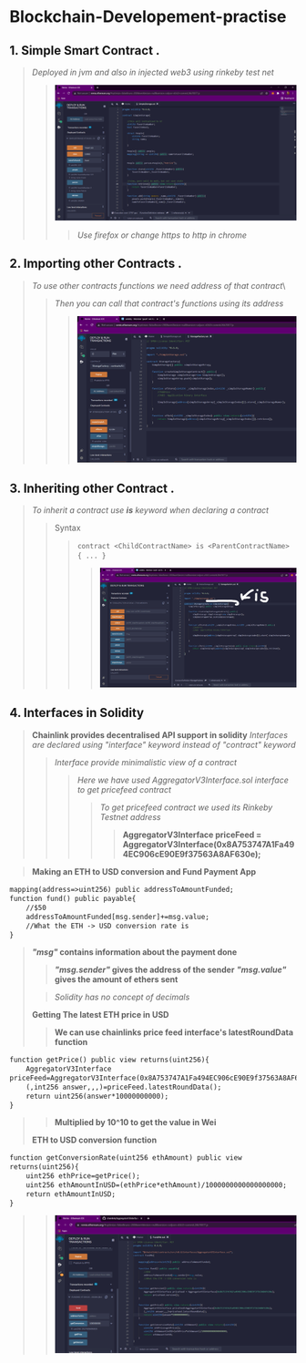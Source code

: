 # Blockchain-Developement-practise

## 1. Simple Smart Contract .
> *Deployed in jvm and also in injected web3 using rinkeby test net*
>> ![alt text](simpleSmartContract.png)
>>> *Use firefox or change https to http in chrome*

## 2. Importing other Contracts .
> *To use other contracts functions we need address of that contract*\
>> *Then you can call that contract's functions using its address*
>>> ![alt text](ImportingOtherContracts.png)

## 3. Inheriting other Contract .
> *To inherit a contract use **is** keyword when declaring a contract*
>> Syntax
>>> `contract <ChildContractName> is <ParentContractName> { ... }`
>>>> ![alt text](Inheritance.png)

## 4. Interfaces in Solidity
>**Chainlink provides decentralised API support in solidity**
> *Interfaces are declared using "interface" keyword instead of "contract" keyword*
>> *Interface provide minimalistic view of a contract*
>>> *Here we have used AggregatorV3Interface.sol interface to get pricefeed contract*
>>>> *To get pricefeed contract we used its Rinkeby Testnet address*
>>>>>**AggregatorV3Interface priceFeed = AggregatorV3Interface(0x8A753747A1Fa494EC906cE90E9f37563A8AF630e);**

> **Making an ETH to USD conversion and Fund Payment App**

    mapping(address=>uint256) public addressToAmountFunded;
    function fund() public payable{
        //$50
        addressToAmountFunded[msg.sender]+=msg.value;
        //What the ETH -> USD conversion rate is
    }
    
> ***"msg"* contains information about the payment done**
>> ***"msg.sender"* gives the address of the sender**
>> ***"msg.value"* gives the amount of ethers sent**
>
>> *Solidity has no concept of decimals*
>> 
> **Getting The latest ETH price in USD**
>>**We can use chainlinks price feed interface's latestRoundData function**

    function getPrice() public view returns(uint256){
        AggregatorV3Interface priceFeed=AggregatorV3Interface(0x8A753747A1Fa494EC906cE90E9f37563A8AF630e);
        (,int256 answer,,,)=priceFeed.latestRoundData();
        return uint256(answer*10000000000);
    }
>> **Multiplied by 10^10 to get the value in Wei**
>
>  **ETH to USD conversion function**

    function getConversionRate(uint256 ethAmount) public view returns(uint256){
        uint256 ethPrice=getPrice();
        uint256 ethAmountInUSD=(ethPrice*ethAmount)/1000000000000000000;
        return ethAmountInUSD;
    }
>> ![alt text](InterfaceDemoETHtoUSD.png)

